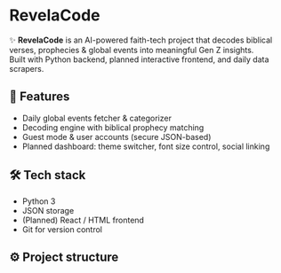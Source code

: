 # RevelaCode

✨ **RevelaCode** is an AI-powered faith-tech project that decodes biblical verses, prophecies & global events into meaningful Gen Z insights.  
Built with Python backend, planned interactive frontend, and daily data scrapers.

## 🚀 Features
- Daily global events fetcher & categorizer
- Decoding engine with biblical prophecy matching
- Guest mode & user accounts (secure JSON-based)
- Planned dashboard: theme switcher, font size control, social linking

## 🛠 Tech stack
- Python 3
- JSON storage
- (Planned) React / HTML frontend
- Git for version control

## ⚙ Project structure
